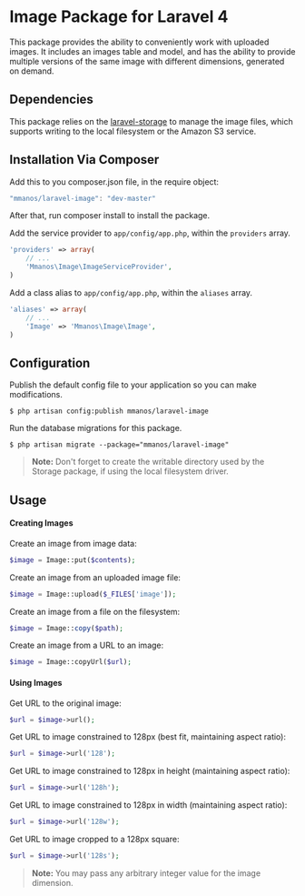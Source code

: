 # Image Package for Laravel 4

This package provides the ability to conveniently work with uploaded images.
It includes an images table and model, and has the ability to provide multiple
versions of the same image with different dimensions, generated on demand.

## Dependencies

This package relies on the [laravel-storage](https://github.com/dmyers/laravel-storage) to manage the image files, which supports writing to the local filesystem or the Amazon S3 service.

## Installation Via Composer

Add this to you composer.json file, in the require object:

```javascript
"mmanos/laravel-image": "dev-master"
```

After that, run composer install to install the package.

Add the service provider to `app/config/app.php`, within the `providers` array.

```php
'providers' => array(
	// ...
	'Mmanos\Image\ImageServiceProvider',
)
```

Add a class alias to `app/config/app.php`, within the `aliases` array.

```php
'aliases' => array(
	// ...
	'Image' => 'Mmanos\Image\Image',
)
```

## Configuration

Publish the default config file to your application so you can make modifications.

```console
$ php artisan config:publish mmanos/laravel-image
```

Run the database migrations for this package.

```console
$ php artisan migrate --package="mmanos/laravel-image"
```

> **Note:** Don't forget to create the writable directory used by the Storage package, if using the local filesystem driver.

## Usage

#### Creating Images

Create an image from image data:

```php
$image = Image::put($contents);
```

Create an image from an uploaded image file:

```php
$image = Image::upload($_FILES['image']);
```

Create an image from a file on the filesystem:

```php
$image = Image::copy($path);
```

Create an image from a URL to an image:

```php
$image = Image::copyUrl($url);
```

#### Using Images

Get URL to the original image:

```php
$url = $image->url();
```

Get URL to image constrained to 128px (best fit, maintaining aspect ratio):

```php
$url = $image->url('128');
```

Get URL to image constrained to 128px in height (maintaining aspect ratio):

```php
$url = $image->url('128h');
```

Get URL to image constrained to 128px in width (maintaining aspect ratio):

```php
$url = $image->url('128w');
```

Get URL to image cropped to a 128px square:

```php
$url = $image->url('128s');
```

> **Note:** You may pass any arbitrary integer value for the image dimension.
